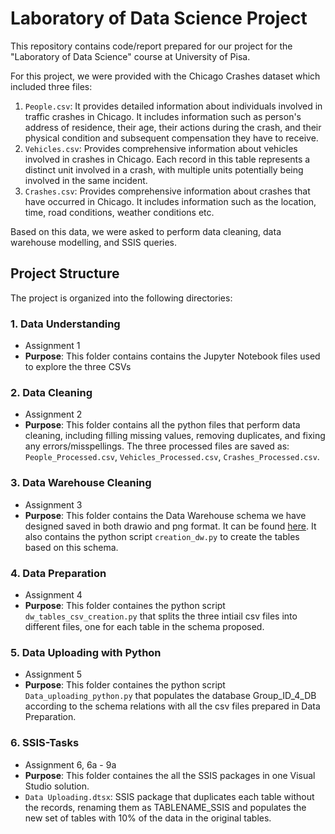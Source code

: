 # Laboratory of Data Science Project
This repository contains code/report prepared for our project  for the "Laboratory of Data Science" course at University of Pisa.

For this project, we were provided with the Chicago Crashes dataset which included three files:
1. `People.csv`: It provides detailed information about individuals involved in traffic crashes in Chicago. It includes information such as person's address of residence, their age, their actions during the crash, and their physical condition and subsequent compensation they have to receive.
2. `Vehicles.csv`: Provides comprehensive information about  vehicles involved in crashes in Chicago. Each record in this table represents a distinct unit involved in a crash, with multiple units potentially being involved in the same incident.  
3. `Crashes.csv`: Provides comprehensive information about crashes that have occurred in Chicago. It includes information such as the location, time, road conditions, weather conditions etc.

Based on this data, we were asked to perform data cleaning, data warehouse modelling, and SSIS queries.

## Project Structure

The project is organized into the following directories:

### 1. **Data Understanding**
   - Assignment 1
   -  **Purpose**: This folder contains contains the Jupyter Notebook files used to explore the three CSVs
       
### 2. **Data Cleaning**
   - Assignment 2
   - **Purpose**: This folder contains all the python files that perform data cleaning, including filling missing values, removing duplicates, and fixing any errors/misspellings. The three processed files are saved as: `People_Processed.csv`, `Vehicles_Processed.csv`, `Crashes_Processed.csv`.

### 3. **Data Warehouse Cleaning**
 - Assignment 3
 - **Purpose**: This folder contains the Data Warehouse schema we have designed saved in both drawio and png format. It can be found [here](./Data%20Warehouse%20Schema/DW%20Schema.png). It also contains the python script `creation_dw.py` to create the tables based on this schema.

### 4. **Data Preparation**
 - Assignment 4
 - **Purpose**: This folder containes the python script `dw_tables_csv_creation.py` that splits the three intiail csv files into different files, one for each table
in the schema proposed.

### 5. **Data Uploading with Python**
 - Assignment 5
 - **Purpose**: This folder containes the python script `Data_uploading_python.py` that populates the database Group_ID_4_DB according to the schema relations with all the csv files prepared in Data Preparation.

### 6. **SSIS-Tasks**
 - Assignment 6, 6a - 9a
 - **Purpose**: This folder containes the all the SSIS packages in one Visual Studio solution.
 -  `Data Uploading.dtsx`: SSIS package that duplicates each table without the records, renaming them as TABLENAME_SSIS and populates the new set of tables with 10% of the data in the original tables.

